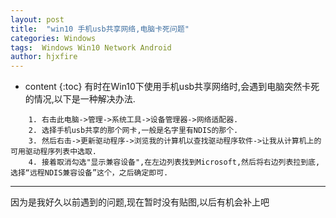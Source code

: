 ```yaml
---
layout: post
title:  "win10 手机usb共享网络,电脑卡死问题"
categories: Windows
tags:  Windows Win10 Network Android
author: hjxfire
---
```


* content
{:toc}
有时在Win10下使用手机usb共享网络时,会遇到电脑突然卡死的情况,以下是一种解决办法.
```
    1. 右击此电脑->管理->系统工具->设备管理器->网络适配器.
    2. 选择手机usb共享的那个网卡,一般是名字里有NDIS的那个.
    3. 然后右击->更新驱动程序->浏览我的计算机以查找驱动程序软件->让我从计算机上的可用驱动程序列表中选取.
    4. 接着取消勾选"显示兼容设备",在左边列表找到Microsoft,然后将右边列表拉到底,选择“远程NDIS兼容设备”这个，之后确定即可.
```
***  
因为是我好久以前遇到的问题,现在暂时没有贴图,以后有机会补上吧
